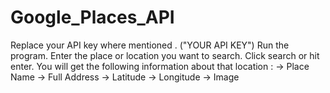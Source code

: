 # Google_Places_API<br>
Replace your API key where mentioned . ("YOUR API KEY")
Run the program.
Enter the place or location you want to search.
Click search or hit enter.
You will get the following information about that location :
-> Place Name
-> Full Address
-> Latitude
-> Longitude
-> Image

